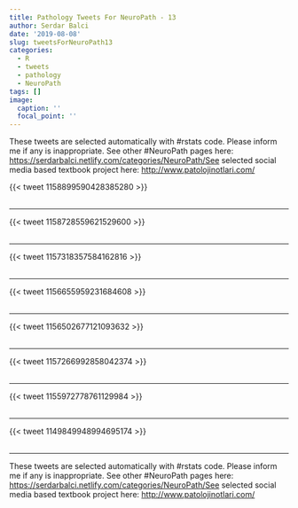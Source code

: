 ```yaml
---
title: Pathology Tweets For NeuroPath - 13
author: Serdar Balci
date: '2019-08-08'
slug: tweetsForNeuroPath13
categories:
  - R
  - tweets
  - pathology
  - NeuroPath
tags: []
image:
  caption: ''
  focal_point: ''
---
```



These tweets are selected automatically with #rstats code. Please inform me if any is inappropriate.
See other #NeuroPath pages here: https://serdarbalci.netlify.com/categories/NeuroPath/See selected social media based textbook project here: http://www.patolojinotlari.com/

{{< tweet 1158899590428385280 >}}
<br>
<br>
<hr>
{{< tweet 1158728559621529600 >}}
<br>
<br>
<hr>
{{< tweet 1157318357584162816 >}}
<br>
<br>
<hr>
{{< tweet 1156655959231684608 >}}
<br>
<br>
<hr>
{{< tweet 1156502677121093632 >}}
<br>
<br>
<hr>
{{< tweet 1157266992858042374 >}}
<br>
<br>
<hr>
{{< tweet 1155972778761129984 >}}
<br>
<br>
<hr>
{{< tweet 1149849948994695174 >}}
<br>
<br>
<hr>


These tweets are selected automatically with #rstats code. Please inform me if any is inappropriate.
See other #NeuroPath pages here: https://serdarbalci.netlify.com/categories/NeuroPath/See selected social media based textbook project here: http://www.patolojinotlari.com/
